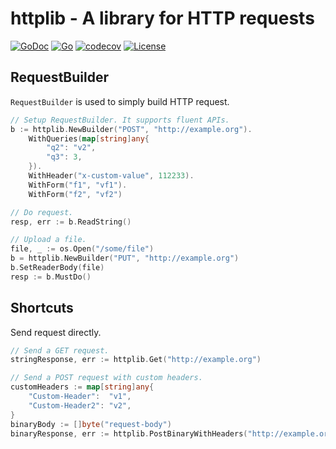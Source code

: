 # httplib - A library for HTTP requests

[![GoDoc](https://pkg.go.dev/badge/github.com/cmstar/go-httplib)](https://pkg.go.dev/github.com/cmstar/go-httplib)
[![Go](https://github.com/cmstar/go-httplib/workflows/Go/badge.svg)](https://github.com/cmstar/go-httplib/actions?query=workflow%3AGo)
[![codecov](https://codecov.io/gh/cmstar/go-httplib/branch/master/graph/badge.svg)](https://codecov.io/gh/cmstar/go-httplib)
[![License](https://img.shields.io/badge/license-MIT-brightgreen.svg?style=flat)](https://opensource.org/licenses/MIT)

## RequestBuilder

`RequestBuilder` is used to simply build HTTP request.

```go
// Setup RequestBuilder. It supports fluent APIs.
b := httplib.NewBuilder("POST", "http://example.org").
    WithQueries(map[string]any{
        "q2": "v2",
        "q3": 3,
    }).
    WithHeader("x-custom-value", 112233).
    WithForm("f1", "vf1").
    WithForm("f2", "vf2")

// Do request.
resp, err := b.ReadString()

// Upload a file.
file, _ := os.Open("/some/file")
b = httplib.NewBuilder("PUT", "http://example.org")
b.SetReaderBody(file)
resp := b.MustDo()
```

## Shortcuts

Send request directly.

```go
// Send a GET request.
stringResponse, err := httplib.Get("http://example.org")

// Send a POST request with custom headers.
customHeaders := map[string]any{
    "Custom-Header":  "v1",
    "Custom-Header2": "v2",
}
binaryBody := []byte("request-body")
binaryResponse, err := httplib.PostBinaryWithHeaders("http://example.org", binaryBody, customHeaders)
```